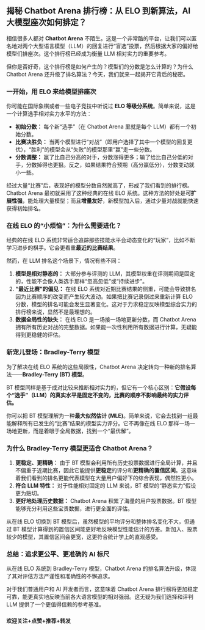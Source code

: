 ## 揭秘 Chatbot Arena 排行榜：从 ELO 到新算法，AI 大模型座次如何排定？

相信很多人都对 **Chatbot Arena** 不陌生。这是一个非常酷的平台，让我们可以匿名地对两个大型语言模型（LLM）的回复进行“盲选”投票，然后根据大家的偏好给模型们排座次。这个排行榜已经成为衡量 LLM 相对实力的重要参考。

但你是否好奇，这个排行榜是如何产生的？模型们的分数是怎么计算的？为什么 Chatbot Arena 还升级了排名算法？今天，我们就来一起揭开它背后的秘密。

### 一开始，用 ELO 来给模型排座次

你可能在国际象棋或者一些电子竞技中听说过 **ELO 等级分系统**。简单来说，这是一个计算选手相对实力水平的方法：

*   **初始分数：** 每个新“选手”（在 Chatbot Arena 里就是每个 LLM）都有一个初始分数。
*   **比赛决胜负：** 当两个模型进行“对战”（即用户选择了其中一个模型的回复更优），“胜利”的模型会从“失败”的模型那里“赢”走一些分数。
*   **分数调整：** 赢了比自己分高的对手，分数涨得更多；输了给比自己分低的对手，分数掉得也更狠。反之，如果结果符合预期（高分赢低分），分数变动就小一些。

经过大量“比赛”后，表现好的模型分数自然就高了，形成了我们看到的排行榜。Chatbot Arena 最初就采用了这种经典的在线 ELO 系统。这种方法的好处是**可扩展性强**，能处理大量模型；而且**增量友好**，新模型加入后，通过少量对战就能快速获得初始排名。

### 在线 ELO 的“小烦恼”：为什么需要进化？

经典的在线 ELO 系统非常适合追踪那些技能水平会动态变化的“玩家”，比如不断学习进步的棋手。它会更看重**最近的比赛结果**。

然而，在 LLM 排名这个场景下，情况有些不同：

1.  **模型是相对静态的：** 大部分参与评测的 LLM，其模型权重在评测期间是固定的，性能不会像人类选手那样“忽高忽低”或“持续进步”。
2.  **“最近比赛”的偏见：** 在线 ELO 系统对近期比赛结果的侧重，可能会导致排名因为比赛顺序的改变而产生较大波动。如果把比赛记录倒过来重新计算 ELO 分数，模型的排名可能会发生显著变化。这对于力求稳定反映模型综合实力的排行榜来说，显然不是最理想的。
3.  **数据全局性的缺失：** 在线 ELO 是一场接一场地更新分数，而 Chatbot Arena 拥有所有历史对战的完整数据。如果能一次性利用所有数据进行计算，无疑能得到更稳健的评估。

### 新宠儿登场：Bradley-Terry 模型

为了解决在线 ELO 系统的这些局限性，Chatbot Arena 决定转向一种新的排名算法——**Bradley-Terry (BT) 模型**。

BT 模型同样是基于成对比较来推断相对实力的，但它有一个核心区别：**它假设每个“选手”（LLM）的真实水平是固定不变的，比赛的顺序不影响最终的实力评估。**

你可以把 BT 模型理解为一种**最大似然估计 (MLE)**。简单来说，它会去找到一组最能解释所有已发生的“比赛”结果的模型实力评分。它不再像在线 ELO 那样一场一场地更新，而是着眼于全局数据，找到一个“最优解”。

### 为什么 Bradley-Terry 模型更适合 Chatbot Arena？

1.  **更稳定、更精确：** 由于 BT 模型会利用所有历史投票数据进行全局计算，并且不偏重于近期比赛，因此它能提供**更稳定**的评分和**更精确的置信区间**。这意味着我们看到的排名更能代表模型在大量用户偏好下的综合表现，偶然性更小。
2.  **符合 LLM 特性：** 对于性能相对固定的 LLM 来说，BT 模型的“静态实力”假设更为贴切。
3.  **更好地处理历史数据：** Chatbot Arena 积累了海量的用户投票数据。BT 模型能够充分利用这些宝贵数据，进行更全面的评估。

从在线 ELO 切换到 BT 模型后，虽然模型的平均评分和整体排名变化不大，但通过 BT 模型计算得到的置信区间能更好地反映模型性能估计的方差。新加入、投票较少的模型，其置信区间会更宽，这更符合统计学上的直观感受。

### 总结：追求更公平、更准确的 AI 标尺

从在线 ELO 系统到 Bradley-Terry 模型，Chatbot Arena 的排名算法升级，体现了其对评估方法严谨性和准确性的不懈追求。

对于我们普通用户和 AI 开发者而言，这意味着 Chatbot Arena 排行榜将更加稳定可靠，能更真实地反映当前各大语言模型的相对强弱。这无疑为我们选择和评判 LLM 提供了一个更值得信赖的参考基准。


###

**欢迎关注+点赞+推荐+转发**